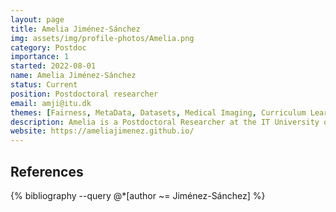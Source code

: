 ```yaml
---
layout: page
title: Amelia Jiménez-Sánchez
img: assets/img/profile-photos/Amelia.png
category: Postdoc
importance: 1
started: 2022-08-01
name: Amelia Jiménez-Sánchez
status: Current
position: Postdoctoral researcher
email: amji@itu.dk
themes: [Fairness, MetaData, Datasets, Medical Imaging, Curriculum Learning, Domain Adaptation, Federated Learning]
description: Amelia is a Postdoctoral Researcher at the IT University of Copenhagen. Her research interests are in the broad areas of medical imaging, representation learning and data science. She has experience developing algorithms to deal with label noise, limited amounts of data and class-imbalance, problems that are fairly common in medical datasets. She is working on the project “Making Metadata Count”. Before joining ITU, she received a degree in Telecommunications Engineering from the University of Granada, a Master of Science in Biomedical Computing from the Technical University of Munich and her Ph.D. from Pompeu Fabra University.
website: https://ameliajimenez.github.io/
---
```


References
----------
<div class="publications">
  {% bibliography --query @*[author ~= Jiménez-Sánchez] %}
</div>
